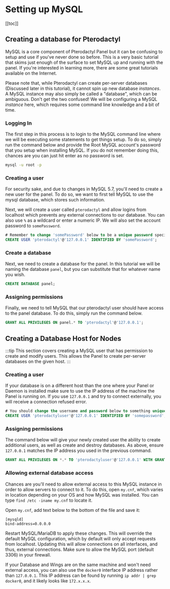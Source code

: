# Setting up MySQL
[[toc]]


## Creating a database for Pterodactyl
MySQL is a core component of Pterodactyl Panel but it can be confusing to setup and use if you've never done so before.
This is a very basic tutorial that skims just enough of the surface to set MySQL up and running with the panel.
If you're interested in learning more, there are some great tutorials available on the Internet.

Please note that, while Pterodactyl can create per-server databases (Discussed later in this tutorial), it cannot spin up new database
_instances_. A MySQL instance may also simply be called a "database", which can be ambiguous. Don't get the two
confused! We will be configuring a MySQL _instance_ here, which requires some command line knowledge and a bit of time.

### Logging In
The first step in this process is to login to the MySQL command line where we will be executing some statements to get
things setup. To do so, simply run the command below and provide the Root MySQL account's password that you setup when
installing MySQL. If you do not remember doing this, chances are you can just hit enter as no password is set.

``` bash
mysql -u root -p
```

### Creating a user
For security sake, and due to changes in MySQL 5.7, you'll need to create a new user for the panel. To do so, we want
to first tell MySQL to use the mysql database, which stores such information.

Next, we will create a user called `pterodactyl` and allow logins from localhost which prevents any external connections
to our database. You can also use `%` as a wildcard or enter a numeric IP. We will also set the account password
to `somePassword`.

``` sql
# Remember to change 'somePassword' below to be a unique password specific to this account.
CREATE USER 'pterodactyl'@'127.0.0.1' IDENTIFIED BY 'somePassword';
```

### Create a database
Next, we need to create a database for the panel. In this tutorial we will be naming the database `panel`, but you can
substitute that for whatever name you wish.

``` sql
CREATE DATABASE panel;
```

### Assigning permissions
Finally, we need to tell MySQL that our pterodactyl user should have access to the panel database. To do this, simply
run the command below.

``` sql
GRANT ALL PRIVILEGES ON panel.* TO 'pterodactyl'@'127.0.0.1';
```

## Creating a Database Host for Nodes
:::tip
This section covers creating a MySQL user that has permission to create and modify users. This allows the Panel to create per-server databases on the given host.
:::

### Creating a user
If your database is on a different host than the one where your Panel or Daemon is installed make sure to use the IP address of the machine the Panel is running on. If you use `127.0.0.1` and try to connect externally, you will receive a connection refused error.

```sql
# You should change the username and password below to something unique.
CREATE USER 'pterodactyluser'@'127.0.0.1' IDENTIFIED BY 'somepassword';
```

### Assigning permissions
The command below will give your newly created user the ability to create additional users, as well as create and destroy databases. As above, ensure `127.0.0.1` matches the IP address you used in the previous command.

```sql
GRANT ALL PRIVILEGES ON *.* TO 'pterodactyluser'@'127.0.0.1' WITH GRANT OPTION;
```

### Allowing external database access
Chances are you'll need to allow external access to this MySQL instance in order to allow servers to connect to it. To do this, open `my.cnf`, which varies in location depending on your OS and how MySQL was installed. You can type `find /etc -iname my.cnf` to locate it.

Open `my.cnf`, add text below to the bottom of the file and save it:
```
[mysqld]
bind-address=0.0.0.0
```
Restart MySQL/MariaDB to apply these changes. This will override the default MySQL configuration, which by default will only accept requests from localhost. Updating this will allow connections on all interfaces, and thus, external connections. Make sure to allow the MySQL port (default 3306) in your firewall.

If your Database and Wings are on the same machine and won't need external access, you can also use the `docker0` interface IP address rather than `127.0.0.1`. This IP address can be found by running `ip addr | grep docker0`, and it likely looks like `172.x.x.x`.
